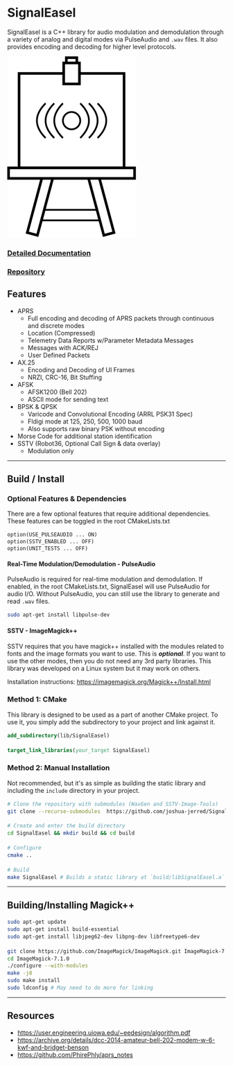 # SignalEasel

SignalEasel is a C++ library for audio modulation and demodulation through a
variety of analog and digital modes via PulseAudio and `.wav` files. It also
provides encoding and decoding for higher level protocols.

![SignalEasel Logo](project/logo.svg)

### [Detailed Documentation](https://signaleasel.joshuajer.red)
### [Repository](https://github.com/joshua-jerred/SignalEasel)

## Features
- APRS
  - Full encoding and decoding of APRS packets through continuous and discrete modes
  - Location (Compressed)
  - Telemetry Data Reports w/Parameter Metadata Messages
  - Messages with ACK/REJ
  - User Defined Packets
- AX.25
  - Encoding and Decoding of UI Frames
  - NRZI, CRC-16, Bit Stuffing
- AFSK
  - AFSK1200 (Bell 202)
  - ASCII mode for sending text
- BPSK & QPSK
  - Varicode and Convolutional Encoding (ARRL PSK31 Spec)
  - Fldigi mode at 125, 250, 500, 1000 baud
  - Also supports raw binary PSK without encoding
- Morse Code for additional station identification
- SSTV (Robot36, Optional Call Sign & data overlay)
  - Modulation only

***

## Build / Install

### Optional Features & Dependencies

There are a few optional features that require additional dependencies. These
features can be toggled in the root CMakeLists.txt

```
option(USE_PULSEAUDIO ... ON)
option(SSTV_ENABLED ... OFF)
option(UNIT_TESTS ... OFF)
```

#### Real-Time Modulation/Demodulation - PulseAudio
PulseAudio is required for real-time modulation and demodulation. If enabled,
in the root CMakeLists.txt, SignalEasel will use PulseAudio for audio I/O.
Without PulseAudio, you can still use the library to generate and read `.wav`
files.

```bash
sudo apt-get install libpulse-dev
```

#### SSTV - ImageMagick++
SSTV requires that you have magick++ installed with the modules related to fonts and the image formats you want to use. This is ***optional***. If you want to use the other modes, then you do not need any 3rd party libraries. This library was developed on a Linux system but it may work on others.

Installation instructions: https://imagemagick.org/Magick++/Install.html

### Method 1: CMake
This library is designed to be used as a part of another CMake project. To use
it, you simply add the subdirectory to your project and link against it.

```cmake
add_subdirectory(lib/SignalEasel)

target_link_libraries(your_target SignalEasel)
```

### Method 2: Manual Installation
Not recommended, but it's as simple as building the static library and
including the `include` directory in your project.

```bash
# Clone the repository with submodules (WavGen and SSTV-Image-Tools)
git clone --recurse-submodules  https://github.com/joshua-jerred/SignalEasel

# Create and enter the build directory
cd SignalEasel && mkdir build && cd build

# Configure
cmake ..

# Build
make SignalEasel # Builds a static library at `build/libSignalEasel.a`
```

***

## Building/Installing Magick++

```bash
sudo apt-get update
sudo apt-get install build-essential
sudo apt-get install libjpeg62-dev libpng-dev libfreetype6-dev

git clone https://github.com/ImageMagick/ImageMagick.git ImageMagick-7.1.0
cd ImageMagick-7.1.0
./configure --with-modules
make -j8
sudo make install
sudo ldconfig # May need to do more for linking
```

***

## Resources

- https://user.engineering.uiowa.edu/~eedesign/algorithm.pdf
- https://archive.org/details/dcc-2014-amateur-bell-202-modem-w-6-kwf-and-bridget-benson
- https://github.com/PhirePhly/aprs_notes